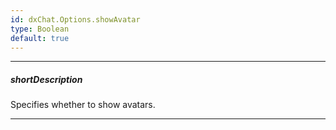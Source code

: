 ```yaml
---
id: dxChat.Options.showAvatar
type: Boolean
default: true
---
```

---
##### shortDescription
Specifies whether to show avatars.

---
<!-- Description goes here -->